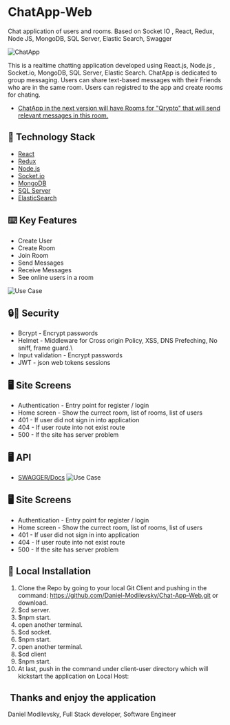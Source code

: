 # ChatApp-Web
Chat application of users and rooms. Based on Socket IO , React, Redux, Node JS, MongoDB, SQL Server, Elastic Search, Swagger

![ChatApp](https://iili.io/ooBqrl.png)

This is a realtime chatting application developed using React.js, Node.js , Socket.io, MongoDB, SQL Server, Elastic Search.
ChatApp is dedicated to group messaging. Users can share text-based messages with their Friends who are in the same room.
Users can registred to the app and create rooms for chating.
- [ChatApp in the next version will have Rooms for "Qrypto" that will send relevant messages in this room.]()



## 🏁 Technology Stack
- [React](https://reactjs.org/)
- [Redux](https://redux.js.org//)
- [Node.js](https://nodejs.org/en/)
- [Socket.io](https://socket.io/)
- [MongoDB](https://www.mongodb.com/)
- [SQL Server](https://sqliteonline.com/)
- [ElasticSearch](https://www.elastic.co/)



## ⌨️ Key Features
- Create User
- Create Room
- Join Room
- Send Messages
- Receive Messages
- See online users in a room

![Use Case](https://i.imgur.com/bInriug.png)


## 🔒🔑‍ Security
- Bcrypt - Encrypt passwords
- Helmet - Middleware for Cross origin Policy, XSS, DNS Prefeching, No sniff, frame guard.\
- Input validation - Encrypt passwords
- JWT - json web tokens sessions


## 🖥️‍ Site Screens
- Authentication - Entry point for register / login
- Home screen - Show the currect room, list of rooms, list of users
- 401 - If user did not sign in into application
- 404 - If user route into not exist route
- 500 - If the site has server problem

## 🖥️‍ API
- [SWAGGER/Docs](https://fire102.herokuapp.com/docs/)
![Use Case](https://i.imgur.com/0rRj8gx.png)


## 🖥️‍ Site Screens
- Authentication - Entry point for register / login
- Home screen - Show the currect room, list of rooms, list of users
- 401 - If user did not sign in into application
- 404 - If user route into not exist route
- 500 - If the site has server problem

## 🏃‍ Local Installation

1. Clone the Repo by going to your local Git Client and pushing in the command:
https://github.com/Daniel-Modilevsky/Chat-App-Web.git
or download.
2. $cd server.
3. $npm start.
4. open another terminal.
5. $cd socket.
6. $npm start.
7. open another terminal.
8. $cd client
9. $npm start.
10. At last, push in the command under client-user directory which will kickstart the application on Local Host:


## ‍ Thanks and enjoy the application
Daniel Modilevsky,
Full Stack developer,
Software Engineer
